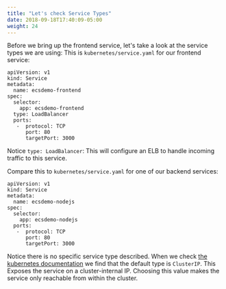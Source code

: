 ```yaml
---
title: "Let's check Service Types"
date: 2018-09-18T17:40:09-05:00
weight: 24
---
```


Before we bring up the frontend service, let's take a look at the service types
we are using:
This is `kubernetes/service.yaml` for our frontend service:
```
apiVersion: v1
kind: Service
metadata:
  name: ecsdemo-frontend
spec:
  selector:
    app: ecsdemo-frontend
  type: LoadBalancer
  ports:
   -  protocol: TCP
      port: 80
      targetPort: 3000
```
Notice `type: LoadBalancer`: This will configure an ELB to handle incoming traffic
to this service.

Compare this to `kubernetes/service.yaml` for one of our backend services:
```
apiVersion: v1
kind: Service
metadata:
  name: ecsdemo-nodejs
spec:
  selector:
    app: ecsdemo-nodejs
  ports:
   -  protocol: TCP
      port: 80
      targetPort: 3000
```
Notice there is no specific service type described. When we check [the kubernetes documentation](https://kubernetes.io/docs/concepts/services-networking/service/#publishing-services-service-types)
we find that the default type is `ClusterIP`. This Exposes the service on a cluster-internal IP.
Choosing this value makes the service only reachable from within the cluster.
